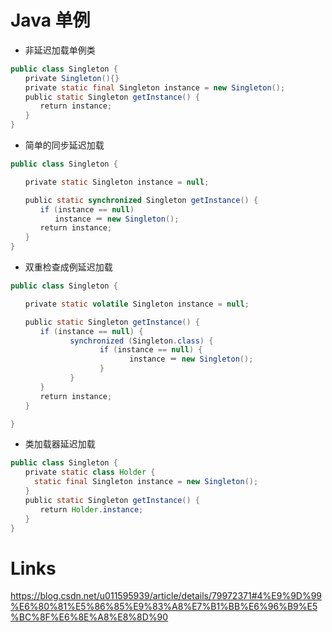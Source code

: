 # Java 单例

- 非延迟加载单例类

```java
public class Singleton {
　　private Singleton(){}
　　private static final Singleton instance = new Singleton();
　　public static Singleton getInstance() {
　　　　return instance;
　　}
}
```

- 简单的同步延迟加载

```java
public class Singleton {

　　private static Singleton instance = null;

　　public static synchronized Singleton getInstance() {
　　　　if (instance == null)
　　　　　　instance ＝ new Singleton();
　　　　return instance;
　　}
}
```

- 双重检查成例延迟加载

```java
public class Singleton {

　　private static volatile Singleton instance = null;

　　public static Singleton getInstance() {
　　　　if (instance == null) {
　　　　　　　　synchronized (Singleton.class) {
　　　　　　　　　　　　if (instance == null) {
　　　　　　　　　　　　　　　　instance ＝ new Singleton();
　　　　　　　　　　　　}
　　　　　　　　}
　　　　}
　　　　return instance;
　　}

}
```

- 类加载器延迟加载

```java
public class Singleton {
　　private static class Holder {
　　  static final Singleton instance = new Singleton();
　　}
　　public static Singleton getInstance() {
　　　　return Holder.instance;
　　}
}
```

# Links

https://blog.csdn.net/u011595939/article/details/79972371#4%E9%9D%99%E6%80%81%E5%86%85%E9%83%A8%E7%B1%BB%E6%96%B9%E5%BC%8F%E6%8E%A8%E8%8D%90
